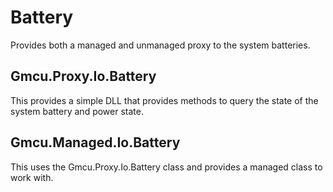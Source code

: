 # Battery
Provides both a managed and unmanaged proxy to the system batteries.

## Gmcu.Proxy.Io.Battery

This provides a simple DLL that provides methods to query the state of the system battery and power state.

## Gmcu.Managed.Io.Battery

This uses the Gmcu.Proxy.Io.Battery class and provides a managed class to work with.

